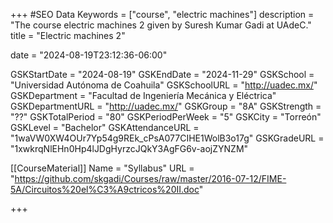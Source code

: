 +++
#SEO Data
Keywords = ["course", "electric machines"]
description = "The course electric machines 2 given by Suresh Kumar Gadi at UAdeC."
title = "Electric machines 2"

date = "2024-08-19T23:12:36-06:00"

GSKStartDate = "2024-08-19"
GSKEndDate = "2024-11-29"
GSKSchool = "Universidad Autónoma de Coahuila"
GSKSchoolURL = "http://uadec.mx/"
GSKDepartment = "Facultad de Ingeniería Mecánica y Eléctrica"
GSKDepartmentURL = "http://uadec.mx/"
GSKGroup = "8A"
GSKStrength = "??"
GSKTotalPeriod = "80"
GSKPeriodPerWeek = "5"
GSKCity = "Torreón"
GSKLevel = "Bachelor"
GSKAttendanceURL = "1waVW0XW4OUr7Yp54g9REk_cPsA077CIHE1WolB3o17g"
GSKGradeURL = "1xwkrqNlEHn0Hp4lJDgHyrzcJQkY3AgFG6v-aojZYNZM"

[[CourseMaterial]]
    Name = "Syllabus"
    URL = "https://github.com/skgadi/Courses/raw/master/2016-07-12/FIME-5A/Circuitos%20el%C3%A9ctricos%20II.doc"
	
+++
